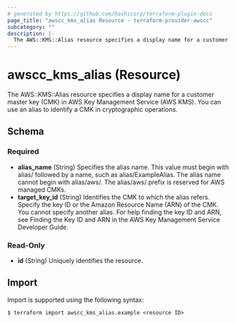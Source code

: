 ```yaml
---
# generated by https://github.com/hashicorp/terraform-plugin-docs
page_title: "awscc_kms_alias Resource - terraform-provider-awscc"
subcategory: ""
description: |-
  The AWS::KMS::Alias resource specifies a display name for a customer master key (CMK) in AWS Key Management Service (AWS KMS). You can use an alias to identify a CMK in cryptographic operations.
---
```


# awscc_kms_alias (Resource)

The AWS::KMS::Alias resource specifies a display name for a customer master key (CMK) in AWS Key Management Service (AWS KMS). You can use an alias to identify a CMK in cryptographic operations.



<!-- schema generated by tfplugindocs -->
## Schema

### Required

- **alias_name** (String) Specifies the alias name. This value must begin with alias/ followed by a name, such as alias/ExampleAlias. The alias name cannot begin with alias/aws/. The alias/aws/ prefix is reserved for AWS managed CMKs.
- **target_key_id** (String) Identifies the CMK to which the alias refers. Specify the key ID or the Amazon Resource Name (ARN) of the CMK. You cannot specify another alias. For help finding the key ID and ARN, see Finding the Key ID and ARN in the AWS Key Management Service Developer Guide.

### Read-Only

- **id** (String) Uniquely identifies the resource.

## Import

Import is supported using the following syntax:

```shell
$ terraform import awscc_kms_alias.example <resource ID>
```
